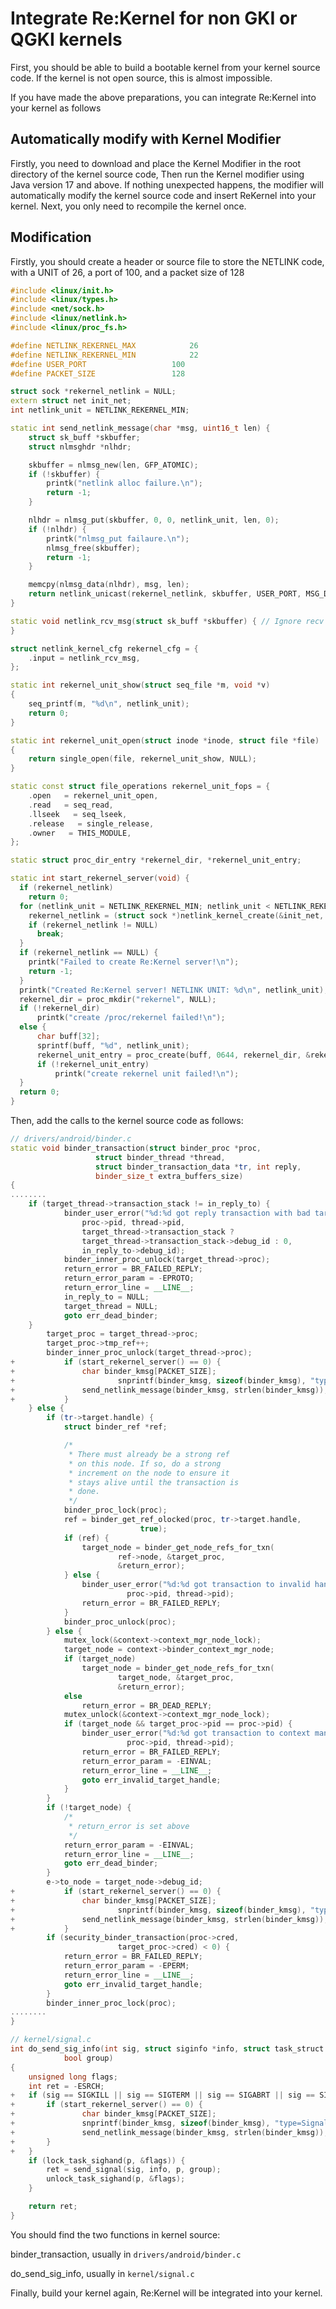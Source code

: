 # Integrate Re:Kernel for non GKI or QGKI kernels
First, you should be able to build a bootable kernel from your kernel source code. If the kernel is not open source, this is almost impossible.

If you have made the above preparations, you can integrate Re:Kernel into your kernel as follows

## Automatically modify with Kernel Modifier
Firstly, you need to download and place the Kernel Modifier in the root directory of the kernel source code, Then run the Kernel modifier using Java version 17 and above. If nothing unexpected happens, the modifier will automatically modify the kernel source code and insert ReKernel into your kernel. Next, you only need to recompile the kernel once.

## Modification
Firstly, you should create a header or source file to store the NETLINK code, with a UNIT of 26, a port of 100, and a packet size of 128
```C++
#include <linux/init.h>
#include <linux/types.h>
#include <net/sock.h>
#include <linux/netlink.h>
#include <linux/proc_fs.h>

#define NETLINK_REKERNEL_MAX     		26
#define NETLINK_REKERNEL_MIN     		22
#define USER_PORT        			100
#define PACKET_SIZE 				128

struct sock *rekernel_netlink = NULL;
extern struct net init_net;
int netlink_unit = NETLINK_REKERNEL_MIN;

static int send_netlink_message(char *msg, uint16_t len) {
    struct sk_buff *skbuffer;
    struct nlmsghdr *nlhdr;

    skbuffer = nlmsg_new(len, GFP_ATOMIC);
    if (!skbuffer) {
        printk("netlink alloc failure.\n");
        return -1;
    }

    nlhdr = nlmsg_put(skbuffer, 0, 0, netlink_unit, len, 0);
    if (!nlhdr) {
        printk("nlmsg_put failaure.\n");
        nlmsg_free(skbuffer);
        return -1;
    }

    memcpy(nlmsg_data(nlhdr), msg, len);
    return netlink_unicast(rekernel_netlink, skbuffer, USER_PORT, MSG_DONTWAIT);
}

static void netlink_rcv_msg(struct sk_buff *skbuffer) { // Ignore recv msg.
}

struct netlink_kernel_cfg rekernel_cfg = { 
    .input = netlink_rcv_msg,
};

static int rekernel_unit_show(struct seq_file *m, void *v)
{
	seq_printf(m, "%d\n", netlink_unit);
	return 0;
}

static int rekernel_unit_open(struct inode *inode, struct file *file)
{
	return single_open(file, rekernel_unit_show, NULL);
}

static const struct file_operations rekernel_unit_fops = {
	.open   = rekernel_unit_open,
	.read   = seq_read,
	.llseek   = seq_lseek,
	.release   = single_release,
	.owner   = THIS_MODULE,
};

static struct proc_dir_entry *rekernel_dir, *rekernel_unit_entry;

static int start_rekernel_server(void) {
  if (rekernel_netlink)
    return 0;
  for (netlink_unit = NETLINK_REKERNEL_MIN; netlink_unit < NETLINK_REKERNEL_MAX; netlink_unit++) {
    rekernel_netlink = (struct sock *)netlink_kernel_create(&init_net, netlink_unit, &rekernel_cfg);
    if (rekernel_netlink != NULL)
      break;
  }
  if (rekernel_netlink == NULL) {
    printk("Failed to create Re:Kernel server!\n");
    return -1;
  }
  printk("Created Re:Kernel server! NETLINK UNIT: %d\n", netlink_unit);
  rekernel_dir = proc_mkdir("rekernel", NULL);
  if (!rekernel_dir)
      printk("create /proc/rekernel failed!\n");
  else {
      char buff[32];
      sprintf(buff, "%d", netlink_unit);
      rekernel_unit_entry = proc_create(buff, 0644, rekernel_dir, &rekernel_unit_fops);
      if (!rekernel_unit_entry)
          printk("create rekernel unit failed!\n");
  }
  return 0;
}
```
Then, add the calls to the kernel source code as follows:
```C++
// drivers/android/binder.c
static void binder_transaction(struct binder_proc *proc,
			       struct binder_thread *thread,
			       struct binder_transaction_data *tr, int reply,
			       binder_size_t extra_buffers_size)
{
........
    if (target_thread->transaction_stack != in_reply_to) {
			binder_user_error("%d:%d got reply transaction with bad target transaction stack %d, expected %d\n",
				proc->pid, thread->pid,
				target_thread->transaction_stack ?
				target_thread->transaction_stack->debug_id : 0,
				in_reply_to->debug_id);
			binder_inner_proc_unlock(target_thread->proc);
			return_error = BR_FAILED_REPLY;
			return_error_param = -EPROTO;
			return_error_line = __LINE__;
			in_reply_to = NULL;
			target_thread = NULL;
			goto err_dead_binder;
    }
		target_proc = target_thread->proc;
		target_proc->tmp_ref++;
		binder_inner_proc_unlock(target_thread->proc);
+   		if (start_rekernel_server() == 0) {
+     			char binder_kmsg[PACKET_SIZE];
+                       snprintf(binder_kmsg, sizeof(binder_kmsg), "type=Binder,bindertype=reply,oneway=0,from_pid=%d,from=%d,target_pid=%d,target=%d;", proc->pid, task_uid(proc->tsk).val, target_proc->pid, task_uid(target_proc->tsk).val);
+         		send_netlink_message(binder_kmsg, strlen(binder_kmsg));
+   		}
	} else {
		if (tr->target.handle) {
			struct binder_ref *ref;

			/*
			 * There must already be a strong ref
			 * on this node. If so, do a strong
			 * increment on the node to ensure it
			 * stays alive until the transaction is
			 * done.
			 */
			binder_proc_lock(proc);
			ref = binder_get_ref_olocked(proc, tr->target.handle,
						     true);
			if (ref) {
				target_node = binder_get_node_refs_for_txn(
						ref->node, &target_proc,
						&return_error);
			} else {
				binder_user_error("%d:%d got transaction to invalid handle\n",
						  proc->pid, thread->pid);
				return_error = BR_FAILED_REPLY;
			}
			binder_proc_unlock(proc);
		} else {
			mutex_lock(&context->context_mgr_node_lock);
			target_node = context->binder_context_mgr_node;
			if (target_node)
				target_node = binder_get_node_refs_for_txn(
						target_node, &target_proc,
						&return_error);
			else
				return_error = BR_DEAD_REPLY;
			mutex_unlock(&context->context_mgr_node_lock);
			if (target_node && target_proc->pid == proc->pid) {
				binder_user_error("%d:%d got transaction to context manager from process owning it\n",
						  proc->pid, thread->pid);
				return_error = BR_FAILED_REPLY;
				return_error_param = -EINVAL;
				return_error_line = __LINE__;
				goto err_invalid_target_handle;
			}
		}
		if (!target_node) {
			/*
			 * return_error is set above
			 */
			return_error_param = -EINVAL;
			return_error_line = __LINE__;
			goto err_dead_binder;
		}
		e->to_node = target_node->debug_id;
+   		if (start_rekernel_server() == 0) {
+     			char binder_kmsg[PACKET_SIZE];
+                       snprintf(binder_kmsg, sizeof(binder_kmsg), "type=Binder,bindertype=transaction,oneway=%d,from_pid=%d,from=%d,target_pid=%d,target=%d;",  tr->flags & TF_ONE_WAY, proc->pid, task_uid(proc->tsk).val, target_proc->pid, task_uid(target_proc->tsk).val);
+         		send_netlink_message(binder_kmsg, strlen(binder_kmsg));
+   		}
		if (security_binder_transaction(proc->cred,
						target_proc->cred) < 0) {
			return_error = BR_FAILED_REPLY;
			return_error_param = -EPERM;
			return_error_line = __LINE__;
			goto err_invalid_target_handle;
		}
		binder_inner_proc_lock(proc);
........
}
```
```C++
// kernel/signal.c
int do_send_sig_info(int sig, struct siginfo *info, struct task_struct *p,
			bool group)
{
	unsigned long flags;
	int ret = -ESRCH;
+ 	if (sig == SIGKILL || sig == SIGTERM || sig == SIGABRT || sig == SIGQUIT) {
+ 		if (start_rekernel_server() == 0) {
+     			char binder_kmsg[PACKET_SIZE];
+     			snprintf(binder_kmsg, sizeof(binder_kmsg), "type=Signal,signal=%d,killer=%d,dst=%d;", sig, task_uid(p).val, task_uid(current).val);
+     			send_netlink_message(binder_kmsg, strlen(binder_kmsg));
+ 		}
+ 	}
	if (lock_task_sighand(p, &flags)) {
		ret = send_signal(sig, info, p, group);
		unlock_task_sighand(p, &flags);
	}

	return ret;
}
```
You should find the two functions in kernel source:

binder_transaction, usually in `drivers/android/binder.c`

do_send_sig_info, usually in `kernel/signal.c`

Finally, build your kernel again, Re:Kernel will be integrated into your kernel.
